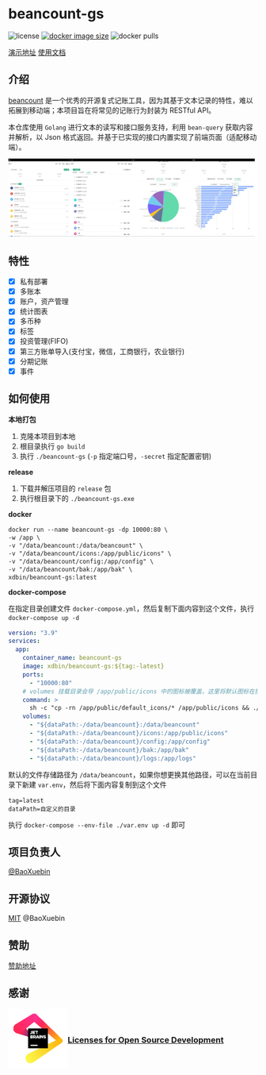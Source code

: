 # beancount-gs

![license](https://img.shields.io/github/license/BaoXuebin/beancount-gs)
[![docker image size](https://img.shields.io/docker/image-size/xdbin/beancount-gs/latest?label=docker-image)](https://hub.docker.com/repository/docker/xdbin/beancount-gs/general)
![docker pulls](https://img.shields.io/docker/pulls/xdbin/beancount-gs)

[演示地址](https://beancount.xdbin.com/)
[使用文档](https://www.yuque.com/chuyi-ble7p/beancount-gs)

## 介绍

[beancount](https://github.com/beancount/) 是一个优秀的开源复式记账工具，因为其基于文本记录的特性，难以拓展到移动端；本项目旨在将常见的记账行为封装为 RESTful API。

本仓库使用 `Golang` 进行文本的读写和接口服务支持，利用 `bean-query` 获取内容并解析，以 Json 格式返回。并基于已实现的接口内置实现了前端页面（适配移动端）。

![snapshot](./snapshot.png)

## 特性

- [X] 私有部署
- [X] 多账本
- [X] 账户，资产管理
- [X] 统计图表
- [X] 多币种
- [X] 标签
- [X] 投资管理(FIFO)
- [X] 第三方账单导入(支付宝，微信，工商银行，农业银行)
- [X] 分期记账
- [X] 事件

## 如何使用

**本地打包**

1. 克隆本项目到本地
2. 根目录执行 `go build`
3. 执行 `./beancount-gs` (`-p` 指定端口号，`-secret` 指定配置密钥)

**release**

1. 下载并解压项目的 `release` 包
2. 执行根目录下的 `./beancount-gs.exe`

**docker**

```shell
docker run --name beancount-gs -dp 10000:80 \
-w /app \
-v "/data/beancount:/data/beancount" \
-v "/data/beancount/icons:/app/public/icons" \
-v "/data/beancount/config:/app/config" \
-v "/data/beancount/bak:/app/bak" \
xdbin/beancount-gs:latest
```

**docker-compose**

在指定目录创建文件 `docker-compose.yml`，然后复制下面内容到这个文件，执行 `docker-compose up -d`

```yaml
version: "3.9"
services:
  app:
    container_name: beancount-gs
    image: xdbin/beancount-gs:${tag:-latest}
    ports:
      - "10000:80"
    # volumes 挂载目录会导 /app/public/icons 中的图标被覆盖，这里将默认图标在挂载后重新拷贝图标
    command: >
      sh -c "cp -rn /app/public/default_icons/* /app/public/icons && ./beancount-gs -p 80"
    volumes:
      - "${dataPath:-/data/beancount}:/data/beancount"
      - "${dataPath:-/data/beancount}/icons:/app/public/icons"
      - "${dataPath:-/data/beancount}/config:/app/config"
      - "${dataPath:-/data/beancount}/bak:/app/bak"
      - "${dataPath:-/data/beancount}/logs:/app/logs"
```

默认的文件存储路径为 `/data/beancount`，如果你想更换其他路径，可以在当前目录下新建 `var.env`，然后将下面内容复制到这个文件

```properties
tag=latest
dataPath=自定义的目录
```

执行 `docker-compose --env-file ./var.env up -d` 即可

## 项目负责人

[@BaoXuebin](https://github.com/BaoXuebin)

## 开源协议

[MIT](https://github.com/BaoXuebin/beancount-gs/blob/main/License) @BaoXuebin

## 赞助

[赞助地址](https://xdbin.com/sponsor)

## 感谢

<a href="https://jb.gg/OpenSourceSupport" style="display: flex; justify-content: left; align-items: center; flex-direction: row;">
<img alt="JetBrains" src="./jb_beam.png" style="width: 120px; height: 120px;" />
<h3>Licenses for Open Source Development</h3>
</a>
